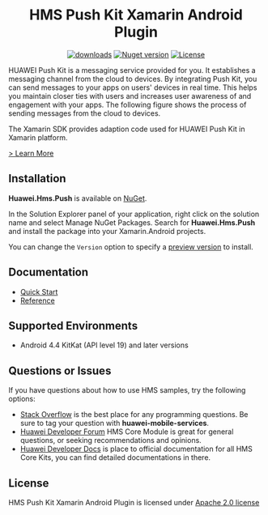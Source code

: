 <p align="center">
  <h1 align="center">HMS Push Kit Xamarin Android Plugin</h1>
</p>

<p align="center">
  <a href="https://www.nuget.org/packages/Huawei.Hms.Push/"><img src="https://img.shields.io/nuget/dt/Huawei.Hms.Push?label=Downloads&color=%23007EC6&style=for-the-badge"alt="downloads"></a>
  <a href="https://www.nuget.org/packages/Huawei.Hms.Push/"><img src="https://img.shields.io/nuget/v/Huawei.Hms.Push?color=%23ed2a1c&style=for-the-badge" alt="Nuget version"></a>
  <a href="/LICENSE.txt"><img src="https://img.shields.io/badge/License-Apache%202.0-blue.svg?color=%3bcc62&style=for-the-badge" alt="License"></a>
</p>

HUAWEI Push Kit is a messaging service provided for you. It establishes a messaging channel from the cloud to devices. By integrating Push Kit, you can send messages to your apps on users' devices in real time. This helps you maintain closer ties with users and increases user awareness of and engagement with your apps. The following figure shows the process of sending messages from the cloud to devices.

The Xamarin SDK provides adaption code used for HUAWEI Push Kit in Xamarin platform.

[> Learn More](https://developer.huawei.com/consumer/en/doc/development/HMS-Plugin-Guides/introduction-0000001050139636)

## Installation

**Huawei.Hms.Push** is available on [NuGet](https://www.nuget.org/packages/Huawei.Hms.Push). 

In the Solution Explorer panel of your application, right click on the solution name and select Manage NuGet Packages. Search for **Huawei.Hms.Push** and install the package into your Xamarin.Android projects.

You can change the `Version` option to specify a [preview version](https://www.nuget.org/packages/Huawei.Hms.Push) to install.

## Documentation

- [Quick Start](https://developer.huawei.com/consumer/en/doc/development/HMS-Plugin-Guides/preparedevenv-0000001050136492)
- [Reference](https://developer.huawei.com/consumer/en/doc/development/HMS-Plugin-References/overview-0000001096871993)

## Supported Environments
 
- Android 4.4 KitKat (API level 19) and later versions

## Questions or Issues

If you have questions about how to use HMS samples, try the following options:
- [Stack Overflow](https://stackoverflow.com/questions/tagged/huawei-mobile-services) is the best place for any programming questions. Be sure to tag your question with **huawei-mobile-services**.
- [Huawei Developer Forum](https://forums.developer.huawei.com/forumPortal/en/home?fid=0101187876626530001) HMS Core Module is great for general questions, or seeking recommendations and opinions.
- [Huawei Developer Docs](https://developer.huawei.com/consumer/en/doc/overview/HMS-Core-Plugin) is place to official documentation for all HMS Core Kits, you can find detailed documentations in there.

## License

HMS Push Kit Xamarin Android Plugin is licensed under [Apache 2.0 license](LICENSE.txt)